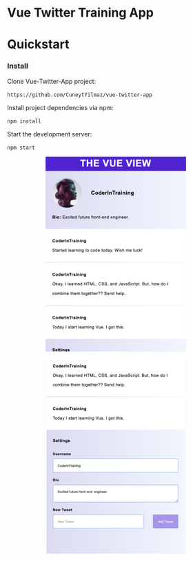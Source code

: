 # Vue Twitter Training App

# Quickstart

### Install

Clone Vue-Twitter-App project:
```
https://github.com/CuneytYilmaz/vue-twitter-app
```

Install project dependencies via npm:
```
npm install
```

Start the development server:
```
npm start
```

<p align="center">
<img src="https://github.com/CuneytYilmaz/vue-twitter-app/blob/master/img/vue-twitter-1.png" height="450"/>
</p>

<p align="center">
<img src="https://github.com/CuneytYilmaz/vue-twitter-app/blob/master/img/vue-twitter-2.png" height="450"/>
</p>
